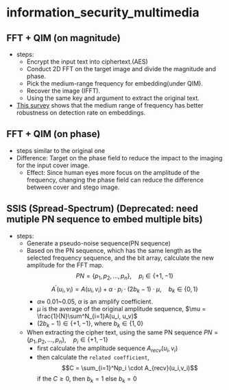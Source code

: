 # information_security_multimedia

## FFT + QIM (on magnitude)
- steps:
    - Encrypt the input text into ciphertext.(AES)
    - Conduct 2D FFT on the target image and divide the magnitude and phase.
    - Pick the medium-range frequency for embedding(under QIM).
    - Recover the image (IFFT).
    - Using the same key and argument to extract the original text.
- [This survey](https://magrf.grf.hr/wp-content/uploads/2022/07/LOW-FREQUENCY-DATA-EMBEDDING-FOR-DFT-BASED-IMAGE-STEGANOGRAPHY-1.pdf) shows that the medium range of frequency has better robustness on detection rate on embeddings.

## FFT + QIM (on phase)
- steps similar to the original one
- Difference: Target on the phase field to reduce the impact to the imaging for the input cover image.
    - Effect: Since human eyes more focus on the amplitude of the frequency, changing the phase field can reduce the difference between cover and stego image.

## 

## SSIS (Spread-Spectrum) (Deprecated: need mutiple PN sequence to embed multiple bits)
- steps:
    - Generate a pseudo-noise sequence(PN sequence)
    - Based on the PN sequence, which has the same length as the selected frequency sequence, and the bit array, calculate the new amplitude for the FFT map.
    $$PN = \{p_1, p_2, ..., p_n\}, \quad p_i \in \{+1,-1\}$$
    $$A^\prime(u_i, v_i) = A(u_i, v_i) + \alpha \cdot p_i \cdot (2b_k - 1) \cdot \mu, \quad b_k \in \{ 0, 1\}$$
        - $\alpha \approx$ 0.01~0.05, $\alpha$ is an amplify coefficient.
        - $\mu$ is the average of the original amplitude sequence, $\mu = \frac{1}{N}\sum^N_{i=1}A(u_i, u_v)$
        - $(2b_k-1) \in \{+1,-1\}$, where $b_k \in \{1,0\}$
    - When extracting the cipher text, using the same PN sequence $PN = \{p_1, p_2, ..., p_n\}, \quad p_i \in \{+1,-1\}$
        - first calculate the amplitude sequence $A_{recv}(u_i,v_i)$
        - then calculate the `related coefficient`,
        $$C = \sum_{i=1}^Np_i \cdot A_{recv}(u_i,v_i)$$
        if the $C \geq 0$, then $b_k=1$ else $b_k=0$
